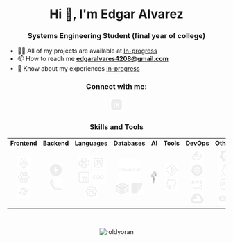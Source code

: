 <h1 align="center">Hi 👋, I'm Edgar Alvarez</h1>
<h3 align="center">Systems Engineering Student (final year of college)</h3>

- 👨‍💻 All of my projects are available at [In-progress](In-progress)
- 📫 How to reach me **edgaralvares4208@gmail.com**
- 📄 Know about my experiences [In-progress](In-progress)

<h3 align="center">Connect with me:</h3>
<p align="center">
    <a href="https://linkedin.com/in/in-progress" target="blank">
        <img src="imgs/Linkeding.svg" alt="LinkedIn" height="30" width="30" />
    </a>
</p>

<h3 align="center">Skills and Tools</h3>
<table align="center">
    <tr>
        <td align="center"><b>Frontend</b></td>
        <td align="center"><b>Backend</b></td>
        <td align="center"><b>Languages</b></td>
        <td align="center"><b>Databases</b></td>
        <td align="center"><b>AI</b></td>
        <td align="center"><b>Tools</b></td>
        <td align="center"><b>DevOps</b></td>
        <td align="center"><b>Others</b></td>
    </tr>
    <tr>
        <td align="center">
            <a href="https://astro.build/" target="_blank" rel="noreferrer"><img src="imgs/Astro.svg" alt="Astro" height="30" width="30" /></a>
            <a href="https://reactjs.org/" target="_blank"><img src="imgs/React.svg" alt="React" height="30" width="30" /></a>
            <a href="https://tailwindcss.com/" target="_blank"><img src="imgs/Tailwing.svg" alt="Tailwind" height="30" width="30" /></a>
        </td>
        <td align="center">
            <a href="https://fastapi.tiangolo.com/" target="_blank"><img src="imgs/fastapi-svgrepo-com.svg" alt="FastAPI" height="30" width="30" /></a>
            <a href="https://flask.palletsprojects.com/" target="_blank"><img src="imgs/flask-svgrepo-com.svg" alt="Flask" height="30" width="30" /></a>
        </td>
        <td align="center">
            <a href="https://www.python.org/" target="_blank"><img src="imgs/Python.svg" alt="Python" height="30" width="30" /></a>
            <a href="https://developer.mozilla.org/docs/Web/JavaScript" target="_blank"><img src="imgs/Javascript.svg" alt="JavaScript" height="30" width="30" /></a>
            <a href="https://www.typescriptlang.org/" target="_blank"><img src="imgs/Typescript.svg" alt="TypeScript" height="30" width="30" /></a>
            <a href="https://golang.org/" target="_blank"><img src="imgs/Golang.svg" alt="Golang" height="30" width="30" /></a>
            <a href="https://www.rust-lang.org/" target="_blank"><img src="imgs/Rust.svg" alt="Rust" height="30" width="30" /></a>
        </td>
        <td align="center">
            <a href="https://www.oracle.com/database/" target="_blank"><img src="imgs/Oracle.svg" alt="Oracle" height="50" width="50" /></a>
            <a href="https://redis.io/" target="_blank"><img src="imgs/Redis.svg" alt="Redis" height="30" width="30" /></a>
            <a href="https://www.sqlite.org/" target="_blank"><img src="imgs/SqlLite.svg" alt="SQLite" height="30" width="30" /></a>
        </td>
        <td align="center">
            <a href="https://www.tensorflow.org/" target="_blank"><img src="imgs/tensorflow-svgrepo-com.svg" alt="TensorFlow" height="30" width="30" /></a>
        </td>
        <td align="center">
            <a href="https://git-scm.com/" target="_blank"><img src="imgs/Git.svg" alt="Git" height="30" width="30" /></a>
            <a href="https://github.com/" target="_blank"><img src="imgs/Github.svg" alt="GitHub" height="30" width="30" /></a>
        </td>
        <td align="center">
            <a href="https://www.docker.com/" target="_blank"><img src="imgs/Docker.svg" alt="Docker" height="30" width="30" /></a>
            <a href="https://kubernetes.io/" target="_blank"><img src="imgs/Kubernetes.svg" alt="Kubernetes" height="30" width="30" /></a>
            <a href="https://aws.amazon.com/" target="_blank"><img src="imgs/Aws.svg" alt="AWS" height="30" width="30" /></a>
            <a href="https://cloud.google.com/" target="_blank"><img src="imgs/Gcp.svg" alt="GCP" height="30" width="30" /></a>
        </td>
        <td align="center">
            <a href="https://grafana.com/" target="_blank"><img src="imgs/Grafana.svg" alt="Grafana" height="30" width="30" /></a>
            <a href="https://www.linux.org/" target="_blank"><img src="imgs/Linux.svg" alt="Linux" height="30" width="30" /></a>
            <a href="https://www.adobe.com/products/photoshop.html" target="_blank"><img src="imgs/Photoshop.svg" alt="Photoshop" height="30" width="30" /></a>
            <a href="https://www.arduino.cc/" target="_blank"><img src="imgs/Arduino.svg" alt="Arduino" height="30" width="30" /></a>
        </td>
    </tr>
</table>

<br>

<p align="center">
    <img src="https://github-readme-stats.vercel.app/api?username=roldyoran&show_icons=true&locale=en" alt="roldyoran" />
</p>

